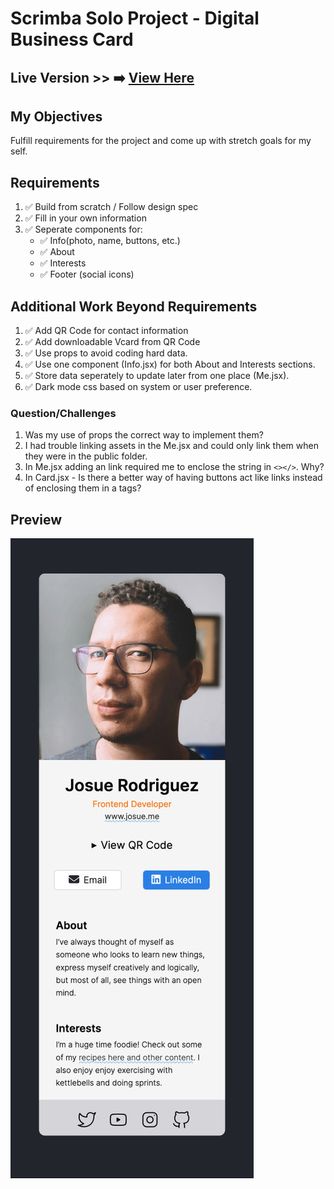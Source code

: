 # Scrimba Solo Project - Digital Business Card

## Live Version >> ➡️ [View Here](https://rapidisimo.github.io/digital-business-card/)

## My Objectives
Fulfill requirements for the project and come up with stretch goals for my self.

## Requirements
1. ✅ Build from scratch / Follow design spec
2. ✅ Fill in your own information
3. ✅ Seperate components for: 
    - ✅ Info(photo, name, buttons, etc.)
    - ✅ About
    - ✅ Interests
    - ✅ Footer (social icons)

## Additional Work Beyond Requirements
1. ✅ Add QR Code for contact information
2. ✅ Add downloadable Vcard from QR Code
3. ✅ Use props to avoid coding hard data.
4. ✅ Use one component (Info.jsx) for both About and Interests sections.
5. ✅ Store data seperately to update later from one place (Me.jsx).
6. ✅ Dark mode css based on system or user preference.

### Question/Challenges
1. Was my use of props the correct way to implement them?
2. I had trouble linking assets in the Me.jsx and could only link them when they were in the public folder.
3. In Me.jsx adding an link required me to enclose the string in ```<></>```. Why?
4. In Card.jsx - Is there a better way of having buttons act like links instead of enclosing them in a tags?

## Preview
![App-Preview](./preview.jpg)